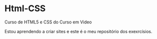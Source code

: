 # Html-CSS
 Curso de HTML5 e CSS do Curso em Video

 Estou aprendendo a criar sites e este é o meu repositório dos exexrcísios.
